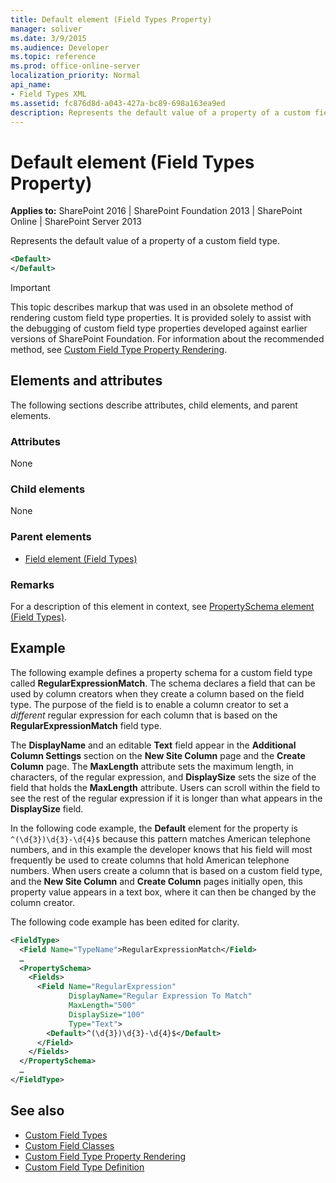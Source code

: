 ```yaml
---
title: Default element (Field Types Property)
manager: soliver
ms.date: 3/9/2015
ms.audience: Developer
ms.topic: reference
ms.prod: office-online-server
localization_priority: Normal
api_name:
- Field Types XML
ms.assetid: fc876d8d-a043-427a-bc89-698a163ea9ed
description: Represents the default value of a property of a custom field type.
---
```


# Default element (Field Types Property)

**Applies to:** SharePoint 2016 | SharePoint Foundation 2013 | SharePoint Online | SharePoint Server 2013

Represents the default value of a property of a custom field type.
  
```XML
<Default>
</Default>
```

> [!IMPORTANT]
> This topic describes markup that was used in an obsolete method of rendering custom field type properties. It is provided solely to assist with the debugging of custom field type properties developed against earlier versions of SharePoint Foundation. For information about the recommended method, see [Custom Field Type Property Rendering](https://msdn.microsoft.com/library/a959ad5b-6f3a-462c-80b9-e2d00bb0d62a%28Office.15%29.aspx). 

## Elements and attributes

The following sections describe attributes, child elements, and parent elements.

### Attributes

None
   
### Child elements

None
   
### Parent elements

- [Field element (Field Types)](field-element-field-types.md)
   
### Remarks

For a description of this element in context, see [PropertySchema element (Field Types)](propertyschema-element-field-types.md). 
  
## Example

The following example defines a property schema for a custom field type called **RegularExpressionMatch**. The schema declares a field that can be used by column creators when they create a column based on the field type. The purpose of the field is to enable a column creator to set a *different* regular expression for each column that is based on the **RegularExpressionMatch** field type. 
  
The **DisplayName** and an editable **Text** field appear in the **Additional Column Settings** section on the **New Site Column** page and the **Create Column** page. The **MaxLength** attribute sets the maximum length, in characters, of the regular expression, and **DisplaySize** sets the size of the field that holds the **MaxLength** attribute. Users can scroll within the field to see the rest of the regular expression if it is longer than what appears in the **DisplaySize** field. 
  
In the following code example, the **Default** element for the property is `^(\d{3})\d{3}-\d{4}$` because this pattern matches American telephone numbers, and in this example the developer knows that his field will most frequently be used to create columns that hold American telephone numbers. When users create a column that is based on a custom field type, and the **New Site Column** and **Create Column** pages initially open, this property value appears in a text box, where it can then be changed by the column creator. 

The following code example has been edited for clarity. 
  
```XML
<FieldType>
  <Field Name="TypeName">RegularExpressionMatch</Field>
  …
  <PropertySchema>
    <Fields>
      <Field Name="RegularExpression" 
             DisplayName="Regular Expression To Match" 
             MaxLength="500" 
             DisplaySize="100" 
             Type="Text">
        <Default>^(\d{3})\d{3}-\d{4}$</Default>
      </Field>
    </Fields>
  </PropertySchema>
  …
</FieldType>
```

## See also

- [Custom Field Types](https://msdn.microsoft.com/library/1345b345-226d-443a-918f-af123a3c7b13%28Office.15%29.aspx)  
- [Custom Field Classes](https://msdn.microsoft.com/library/436a9d9b-7a6f-4e8f-86e8-f42ded85c069%28Office.15%29.aspx)  
- [Custom Field Type Property Rendering](https://msdn.microsoft.com/library/a959ad5b-6f3a-462c-80b9-e2d00bb0d62a%28Office.15%29.aspx)  
- [Custom Field Type Definition](https://msdn.microsoft.com/library/b3315997-671f-4c29-9518-48cc4592f205%28Office.15%29.aspx)

